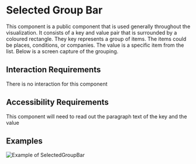# Selected Group Bar

This component is a public component that is used generally throughout the 
visualization. It consists of a key and value pair that is surrounded by a coloured
rectangle. They key represents a group of items. The items could be places, 
conditions, or companies. The value is a specific item from the list. Below is a
screen capture of the grouping.

## Interaction Requirements

There is no interaction for this component

## Accessibility Requirements

This component will need to read out the paragraph text of the key and the value 

## Examples

![Example of SelectedGroupBar](SelectedGroupBar.PNG)
